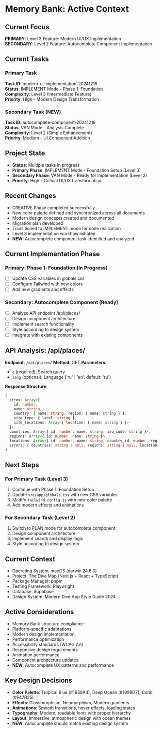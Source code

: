 # Memory Bank: Active Context

## Current Focus

**PRIMARY**: Level 3 Feature: Modern UI/UX Implementation  
**SECONDARY**: Level 2 Feature: Autocomplete Component Implementation

## Current Tasks

### Primary Task
**Task ID**: modern-ui-implementation-20241219  
**Status**: IMPLEMENT Mode - Phase 1: Foundation  
**Complexity**: Level 3 (Intermediate Feature)  
**Priority**: High - Modern Design Transformation

### Secondary Task (NEW)
**Task ID**: autocomplete-component-20241219  
**Status**: VAN Mode - Analysis Complete  
**Complexity**: Level 2 (Simple Enhancement)  
**Priority**: Medium - UI Component Addition

## Project State

- **Status**: Multiple tasks in progress
- **Primary Phase**: IMPLEMENT Mode - Foundation Setup (Level 3)
- **Secondary Phase**: VAN Mode - Ready for Implementation (Level 2)
- **Priority**: High - Critical UI/UX transformation

## Recent Changes

- CREATIVE Phase completed successfully
- New color palette defined and synchronized across all documents
- Modern design concepts created and documented
- Migration plan developed
- Transitioned to IMPLEMENT mode for code realization
- Level 3 implementation workflow initiated
- **NEW**: Autocomplete component task identified and analyzed

## Current Implementation Phase

### Primary: Phase 1: Foundation (In Progress)

- [ ] Update CSS variables in globals.css
- [ ] Configure Tailwind with new colors
- [ ] Add new gradients and effects

### Secondary: Autocomplete Component (Ready)

- [ ] Analyze API endpoint /api/places/
- [ ] Design component architecture
- [ ] Implement search functionality
- [ ] Style according to design system
- [ ] Integrate with existing components

## API Analysis: /api/places/

**Endpoint**: `/api/places/`
**Method**: GET
**Parameters**: 
- `q` (required): Search query
- `lang` (optional): Language ('ru' | 'en', default: 'ru')

**Response Structure**:
```typescript
{
  sites: Array<{
    id: number,
    name: string,
    country: { name: string, region: { name: string } },
    site_type: { label: string },
    site_locations: Array<{ location: { name: string } }>
  }>,
  countries: Array<{ id: number, name: string, iso_code: string }>,
  regions: Array<{ id: number, name: string }>,
  locations: Array<{ id: number, name: string, country_id: number, region_id: number }>,
  errors: { countries: string | null, regions: string | null, locations: string | null }
}
```

## Next Steps

### For Primary Task (Level 3)
1. Continue with Phase 1: Foundation Setup
2. Update `src/app/globals.css` with new CSS variables
3. Modify `tailwind.config.js` with new color palette
4. Add modern effects and animations

### For Secondary Task (Level 2)
1. Switch to PLAN mode for autocomplete component
2. Design component architecture
3. Implement search and display logic
4. Style according to design system

## Current Context

- Operating System: macOS (darwin 24.6.0)
- Project: The Dive Map (Next.js + React + TypeScript)
- Package Manager: pnpm
- Testing Framework: Playwright
- Database: Supabase
- Design System: Modern Dive App Style Guide 2024

## Active Considerations

- Memory Bank structure compliance
- Platform-specific adaptations
- Modern design implementation
- Performance optimization
- Accessibility standards (WCAG AA)
- Responsive design requirements
- Animation performance
- Component architecture updates
- **NEW**: Autocomplete UX patterns and performance

## Key Design Decisions

- **Color Palette**: Tropical Blue (#1B68A4), Deep Ocean (#199BD7), Coral (#F47B25)
- **Effects**: Glassmorphism, Neumorphism, Modern gradients
- **Animations**: Smooth transitions, hover effects, loading states
- **Typography**: Modern, readable fonts with proper hierarchy
- **Layout**: Immersive, atmospheric design with ocean themes
- **NEW**: Autocomplete should match existing design system
